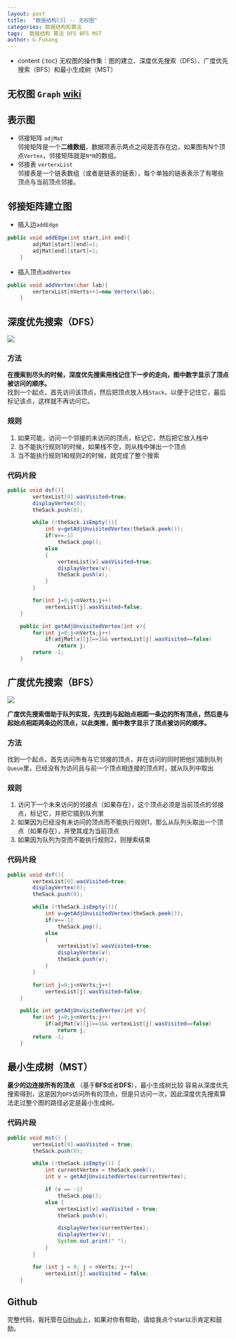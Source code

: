 ```yaml
---
layout: post
title:  "数据结构[3] -- 无权图"
categories: 数据结构和算法
tags:  数据结构 算法 DFS BFS MST 
author: G.Fukang
---
```


* content
{:toc}
无权图的操作集：图的建立、深度优先搜索（DFS）、广度优先搜索（BFS）和最小生成树（MST）







## 无权图  `Graph` [wiki](https://www.wikiwand.com/zh-hans/%E5%9B%BE_(%E6%95%B0%E5%AD%A6))

## 表示图

- 邻接矩阵 `adjMat`      
  邻接矩阵是一个**二维数组**，数据项表示两点之间是否存在边，如果图有N个顶点`Vertex`，邻接矩阵就是`N*N`的数组。
- 邻接表 `verterxList`       
  邻接表是一个链表数组（或者是链表的链表），每个单独的链表表示了有哪些顶点与当前顶点邻接。

## 邻接矩阵建立图

- 插入边`addEdge`
```java
public void addEdge(int start,int end){
        adjMat[start][end]=1;
        adjMat[end][start]=1;
    }
```
- 插入顶点`addVertex`
```java
public void addVertex(char lab){
        verterxList[nVerts++]=new Verterx(lab);
    }
```
## 深度优先搜索（DFS）

![](http://ww1.sinaimg.cn/mw690/005WLTaUly1fmt5vthwzrj309o08pgms.jpg) 

### 方法      
**在搜索到尽头的时候，深度优先搜索用栈记住下一步的走向，图中数字显示了顶点被访问的顺序。**  
找到一个起点，首先访问该顶点，然后把顶点放入栈`Stack`，以便于记住它，最后标记该点，这样就不再访问它。
### 规则
1. 如果可能，访问一个邻接的未访问的顶点，标记它，然后把它放入栈中
2. 当不能执行规则1的时候，如果栈不空，则从栈中弹出一个顶点
3. 当不能执行规则1和规则2的时候，就完成了整个搜索

### 代码片段

```java
public void dsf(){
        vertexList[0].wasVisited=true;
        displayVertex(0);
        theSack.push(0);

        while (!theSack.isEmpty()){
            int v=getAdjUnvisitedVertex(theSack.peek());
            if(v==-1)
                theSack.pop();
            else
            {
                vertexList[v].wasVisited=true;
                displayVertex(v);
                theSack.push(v);
            }
        }

        for(int j=0;j<nVerts;j++)
            vertexList[j].wasVisited=false;
    }

    public int getAdjUnvisitedVertex(int v){
        for(int j=0;j<nVerts;j++)
            if(adjMat[v][j]==1&& vertexList[j].wasVisited==false)
                return j;
        return -1;
    }
```



## 广度优先搜索（BFS）

![](http://ww1.sinaimg.cn/mw690/005WLTaUly1fmt5u6jee1j30dl08vabd.jpg)  



**广度优先搜索借助于队列实现，先找到与起始点相距一条边的所有顶点，然后是与起始点相距两条边的顶点，以此类推，图中数字显示了顶点被访问的顺序。**

### 方法
找到一个起点，首先访问所有与它邻接的顶点，并在访问的同时把他们插到队列`Queue`里，已经没有为访问且与前一个顶点相连接的顶点时，就从队列中取出
### 规则
1. 访问下一个未来访问的邻接点（如果存在），这个顶点必须是当前顶点的邻接点，标记它，并把它插到队列里
2. 如果因为已经没有未访问的顶点而不能执行规则1，那么从队列头取出一个顶点（如果存在），并使其成为当前顶点
3. 如果因为队列为空而不能执行规则2，则搜索结束

### 代码片段

```java
public void dsf(){
        vertexList[0].wasVisited=true;
        displayVertex(0);
        theSack.push(0);

        while (!theSack.isEmpty()){
            int v=getAdjUnvisitedVertex(theSack.peek());
            if(v==-1)
                theSack.pop();
            else
            {
                vertexList[v].wasVisited=true;
                displayVertex(v);
                theSack.push(v);
            }
        }

        for(int j=0;j<nVerts;j++)
            vertexList[j].wasVisited=false;
    }

    public int getAdjUnvisitedVertex(int v){
        for(int j=0;j<nVerts;j++)
            if(adjMat[v][j]==1&& vertexList[j].wasVisited==false)
                return j;
        return -1;
    }
```



## 最小生成树（MST）

**最少的边连接所有的顶点** （基于**BFS**或者**DFS**），最小生成树比较 容易从深度优先搜索得到，这是因为`DFS`访问所有的顶点，但是只访问一次，因此深度优先搜索算法走过整个图的路径必定是最小生成树。

### 代码片段

```java
public void mst() {
        vertexList[0].wasVisited = true;
        theSack.push(0);

        while (!theSack.isEmpty()) {
            int currentVertex = theSack.peek();
            int v = getAdjUnvisitedVertex(currentVertex);

            if (v == -1)
                theSack.pop();
            else {
                vertexList[v].wasVisited = true;
                theSack.push(v);

                displayVertex(currentVertex);
                displayVertex(v);
                System.out.print(" ");
            }
        }

        for (int j = 0; j < nVerts; j++)
            vertexList[j].wasVisited = false;
    }
```

## Github

完整代码，我托管在[Github](https://github.com/gongfukangEE/Data-Structures-Java/tree/master/src/Graph)上，如果对你有帮助，请给我点个star以示肯定和鼓励。



